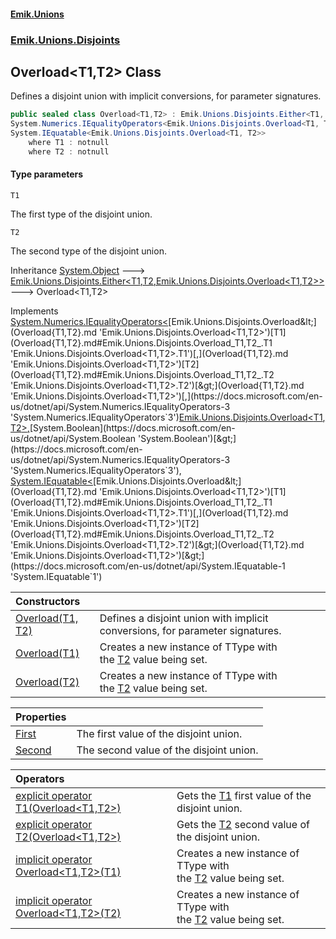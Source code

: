 #### [Emik.Unions](index.md 'index')
### [Emik.Unions.Disjoints](Emik.Unions.Disjoints.md 'Emik.Unions.Disjoints')

## Overload<T1,T2> Class

Defines a disjoint union with implicit conversions, for parameter signatures.

```csharp
public sealed class Overload<T1,T2> : Emik.Unions.Disjoints.Either<T1, T2, Emik.Unions.Disjoints.Overload<T1, T2>>,
System.Numerics.IEqualityOperators<Emik.Unions.Disjoints.Overload<T1, T2>, Emik.Unions.Disjoints.Overload<T1, T2>, bool>,
System.IEquatable<Emik.Unions.Disjoints.Overload<T1, T2>>
    where T1 : notnull
    where T2 : notnull
```
#### Type parameters

<a name='Emik.Unions.Disjoints.Overload_T1,T2_.T1'></a>

`T1`

The first type of the disjoint union.

<a name='Emik.Unions.Disjoints.Overload_T1,T2_.T2'></a>

`T2`

The second type of the disjoint union.

Inheritance [System.Object](https://docs.microsoft.com/en-us/dotnet/api/System.Object 'System.Object') &#129106; [Emik.Unions.Disjoints.Either&lt;](Either{T1,T2,TType}.md 'Emik.Unions.Disjoints.Either<T1,T2,TType>')[T1](Overload{T1,T2}.md#Emik.Unions.Disjoints.Overload_T1,T2_.T1 'Emik.Unions.Disjoints.Overload<T1,T2>.T1')[,](Either{T1,T2,TType}.md 'Emik.Unions.Disjoints.Either<T1,T2,TType>')[T2](Overload{T1,T2}.md#Emik.Unions.Disjoints.Overload_T1,T2_.T2 'Emik.Unions.Disjoints.Overload<T1,T2>.T2')[,](Either{T1,T2,TType}.md 'Emik.Unions.Disjoints.Either<T1,T2,TType>')[Emik.Unions.Disjoints.Overload&lt;](Overload{T1,T2}.md 'Emik.Unions.Disjoints.Overload<T1,T2>')[T1](Overload{T1,T2}.md#Emik.Unions.Disjoints.Overload_T1,T2_.T1 'Emik.Unions.Disjoints.Overload<T1,T2>.T1')[,](Overload{T1,T2}.md 'Emik.Unions.Disjoints.Overload<T1,T2>')[T2](Overload{T1,T2}.md#Emik.Unions.Disjoints.Overload_T1,T2_.T2 'Emik.Unions.Disjoints.Overload<T1,T2>.T2')[&gt;](Overload{T1,T2}.md 'Emik.Unions.Disjoints.Overload<T1,T2>')[&gt;](Either{T1,T2,TType}.md 'Emik.Unions.Disjoints.Either<T1,T2,TType>') &#129106; Overload<T1,T2>

Implements [System.Numerics.IEqualityOperators&lt;](https://docs.microsoft.com/en-us/dotnet/api/System.Numerics.IEqualityOperators-3 'System.Numerics.IEqualityOperators`3')[Emik.Unions.Disjoints.Overload&lt;](Overload{T1,T2}.md 'Emik.Unions.Disjoints.Overload<T1,T2>')[T1](Overload{T1,T2}.md#Emik.Unions.Disjoints.Overload_T1,T2_.T1 'Emik.Unions.Disjoints.Overload<T1,T2>.T1')[,](Overload{T1,T2}.md 'Emik.Unions.Disjoints.Overload<T1,T2>')[T2](Overload{T1,T2}.md#Emik.Unions.Disjoints.Overload_T1,T2_.T2 'Emik.Unions.Disjoints.Overload<T1,T2>.T2')[&gt;](Overload{T1,T2}.md 'Emik.Unions.Disjoints.Overload<T1,T2>')[,](https://docs.microsoft.com/en-us/dotnet/api/System.Numerics.IEqualityOperators-3 'System.Numerics.IEqualityOperators`3')[Emik.Unions.Disjoints.Overload&lt;](Overload{T1,T2}.md 'Emik.Unions.Disjoints.Overload<T1,T2>')[T1](Overload{T1,T2}.md#Emik.Unions.Disjoints.Overload_T1,T2_.T1 'Emik.Unions.Disjoints.Overload<T1,T2>.T1')[,](Overload{T1,T2}.md 'Emik.Unions.Disjoints.Overload<T1,T2>')[T2](Overload{T1,T2}.md#Emik.Unions.Disjoints.Overload_T1,T2_.T2 'Emik.Unions.Disjoints.Overload<T1,T2>.T2')[&gt;](Overload{T1,T2}.md 'Emik.Unions.Disjoints.Overload<T1,T2>')[,](https://docs.microsoft.com/en-us/dotnet/api/System.Numerics.IEqualityOperators-3 'System.Numerics.IEqualityOperators`3')[System.Boolean](https://docs.microsoft.com/en-us/dotnet/api/System.Boolean 'System.Boolean')[&gt;](https://docs.microsoft.com/en-us/dotnet/api/System.Numerics.IEqualityOperators-3 'System.Numerics.IEqualityOperators`3'), [System.IEquatable&lt;](https://docs.microsoft.com/en-us/dotnet/api/System.IEquatable-1 'System.IEquatable`1')[Emik.Unions.Disjoints.Overload&lt;](Overload{T1,T2}.md 'Emik.Unions.Disjoints.Overload<T1,T2>')[T1](Overload{T1,T2}.md#Emik.Unions.Disjoints.Overload_T1,T2_.T1 'Emik.Unions.Disjoints.Overload<T1,T2>.T1')[,](Overload{T1,T2}.md 'Emik.Unions.Disjoints.Overload<T1,T2>')[T2](Overload{T1,T2}.md#Emik.Unions.Disjoints.Overload_T1,T2_.T2 'Emik.Unions.Disjoints.Overload<T1,T2>.T2')[&gt;](Overload{T1,T2}.md 'Emik.Unions.Disjoints.Overload<T1,T2>')[&gt;](https://docs.microsoft.com/en-us/dotnet/api/System.IEquatable-1 'System.IEquatable`1')

| Constructors | |
| :--- | :--- |
| [Overload(T1, T2)](Overload{T1,T2}..ctor(T1,T2).md 'Emik.Unions.Disjoints.Overload<T1,T2>.Overload(T1, T2)') | Defines a disjoint union with implicit conversions, for parameter signatures. |
| [Overload(T1)](Overload{T1,T2}..ctor(T1).md 'Emik.Unions.Disjoints.Overload<T1,T2>.Overload(T1)') | Creates a new instance of TType with<br/>the [T2](Overload{T1,T2}.md#Emik.Unions.Disjoints.Overload_T1,T2_.T2 'Emik.Unions.Disjoints.Overload<T1,T2>.T2') value being set. |
| [Overload(T2)](Overload{T1,T2}..ctor(T2).md 'Emik.Unions.Disjoints.Overload<T1,T2>.Overload(T2)') | Creates a new instance of TType with<br/>the [T2](Overload{T1,T2}.md#Emik.Unions.Disjoints.Overload_T1,T2_.T2 'Emik.Unions.Disjoints.Overload<T1,T2>.T2') value being set. |

| Properties | |
| :--- | :--- |
| [First](Overload{T1,T2}.First.md 'Emik.Unions.Disjoints.Overload<T1,T2>.First') | The first value of the disjoint union. |
| [Second](Overload{T1,T2}.Second.md 'Emik.Unions.Disjoints.Overload<T1,T2>.Second') | The second value of the disjoint union. |

| Operators | |
| :--- | :--- |
| [explicit operator T1(Overload&lt;T1,T2&gt;)](Overload{T1,T2}.T1(Overload{T1,T2}).md 'Emik.Unions.Disjoints.Overload<T1,T2>.op_Explicit T1(Emik.Unions.Disjoints.Overload<T1,T2>)') | Gets the [T1](Overload{T1,T2}.md#Emik.Unions.Disjoints.Overload_T1,T2_.T1 'Emik.Unions.Disjoints.Overload<T1,T2>.T1') first value of the disjoint union. |
| [explicit operator T2(Overload&lt;T1,T2&gt;)](Overload{T1,T2}.T2(Overload{T1,T2}).md 'Emik.Unions.Disjoints.Overload<T1,T2>.op_Explicit T2(Emik.Unions.Disjoints.Overload<T1,T2>)') | Gets the [T2](Overload{T1,T2}.md#Emik.Unions.Disjoints.Overload_T1,T2_.T2 'Emik.Unions.Disjoints.Overload<T1,T2>.T2') second value of the disjoint union. |
| [implicit operator Overload&lt;T1,T2&gt;(T1)](Overload{T1,T2}.Overload(T1).md 'Emik.Unions.Disjoints.Overload<T1,T2>.op_Implicit Emik.Unions.Disjoints.Overload<T1,T2>(T1)') | Creates a new instance of TType with<br/>the [T2](Overload{T1,T2}.md#Emik.Unions.Disjoints.Overload_T1,T2_.T2 'Emik.Unions.Disjoints.Overload<T1,T2>.T2') value being set. |
| [implicit operator Overload&lt;T1,T2&gt;(T2)](Overload{T1,T2}.Overload(T2).md 'Emik.Unions.Disjoints.Overload<T1,T2>.op_Implicit Emik.Unions.Disjoints.Overload<T1,T2>(T2)') | Creates a new instance of TType with<br/>the [T2](Overload{T1,T2}.md#Emik.Unions.Disjoints.Overload_T1,T2_.T2 'Emik.Unions.Disjoints.Overload<T1,T2>.T2') value being set. |
